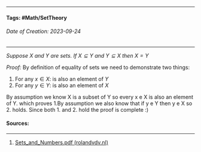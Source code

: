 __________________________________________________________________________
#### **Tags:** #Math/SetTheory 
###### *Date of Creation: 2023-09-24*
__________________________________________________________________________

*Suppose $X$ and $Y$ are sets. If $X \subseteq Y$ and $Y \subseteq X$ then $X = Y$*

*Proof:* By definition of equality of sets we need to demonstrate two things:

1. For any $x \in X$: is also an element of $Y$
2. For any $y \in Y$: is also an element of $X$

By assumption we know X is a subset of Y so every x e X is also an element of Y. which proves 1.By assumption we also know that if y e Y then y e X so 2. holds. Since both 1. and 2. hold the proof is complete :)

#### Sources:
__________________________________________________________________________
1. [Sets_and_Numbers.pdf (rolandvdv.nl)](https://www.rolandvdv.nl/Sets_and_Numbers.pdf)